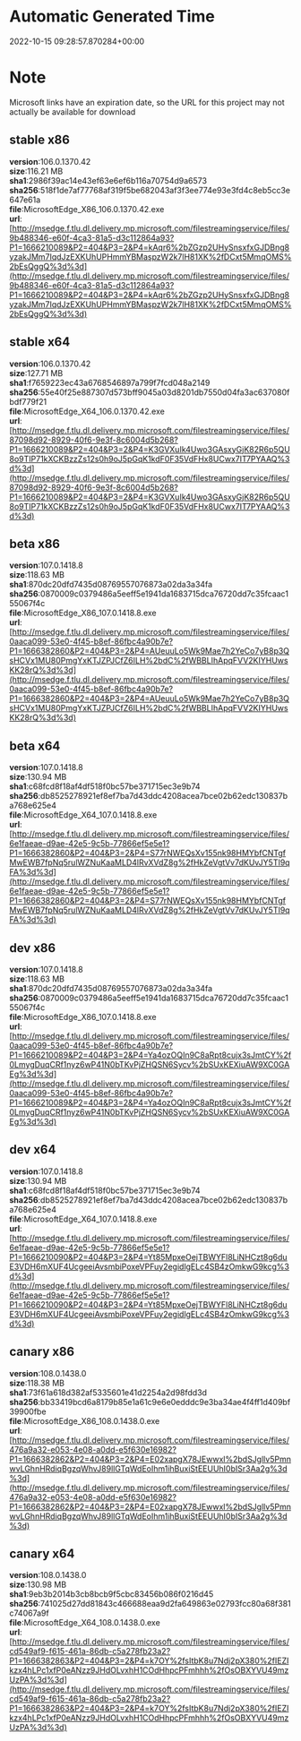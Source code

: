 # Automatic Generated Time
2022-10-15 09:28:57.870284+00:00

# Note
Microsoft links have an expiration date, so the URL for this project may not actually be available for download

## stable x86
**version**:106.0.1370.42  
**size**:116.21 MB  
**sha1**:2986f39ac14e43ef63e6ef6b116a70754d9a6573  
**sha256**:518f1de7af77768af319f5be682043af3f3ee774e93e3fd4c8eb5cc3e647e61a  
**file**:MicrosoftEdge_X86_106.0.1370.42.exe  
**url**:[http://msedge.f.tlu.dl.delivery.mp.microsoft.com/filestreamingservice/files/9b488346-e60f-4ca3-81a5-d3c112864a93?P1=1666210089&P2=404&P3=2&P4=kAqr6%2bZGzp2UHySnsxfxGJDBng8yzakJMm7IqdJzEXKUhUPHmmYBMaspzW2k7lH81XK%2fDCxt5MmqOMS%2bEsQggQ%3d%3d](http://msedge.f.tlu.dl.delivery.mp.microsoft.com/filestreamingservice/files/9b488346-e60f-4ca3-81a5-d3c112864a93?P1=1666210089&P2=404&P3=2&P4=kAqr6%2bZGzp2UHySnsxfxGJDBng8yzakJMm7IqdJzEXKUhUPHmmYBMaspzW2k7lH81XK%2fDCxt5MmqOMS%2bEsQggQ%3d%3d)  

## stable x64
**version**:106.0.1370.42  
**size**:127.71 MB  
**sha1**:f7659223ec43a6768546897a799f7fcd048a2149  
**sha256**:55e40f25e887307d573bff9045a03d8201db7550d04fa3ac637080fbdf779f21  
**file**:MicrosoftEdge_X64_106.0.1370.42.exe  
**url**:[http://msedge.f.tlu.dl.delivery.mp.microsoft.com/filestreamingservice/files/87098d92-8929-40f6-9e3f-8c6004d5b268?P1=1666210089&P2=404&P3=2&P4=K3GVXuIk4Uwo3GAsxyGjK82R6p5QU8o9TIP71kXCKBzzZs12s0h9oJ5pGqK1kdF0F35VdFHx8UCwx7IT7PYAAQ%3d%3d](http://msedge.f.tlu.dl.delivery.mp.microsoft.com/filestreamingservice/files/87098d92-8929-40f6-9e3f-8c6004d5b268?P1=1666210089&P2=404&P3=2&P4=K3GVXuIk4Uwo3GAsxyGjK82R6p5QU8o9TIP71kXCKBzzZs12s0h9oJ5pGqK1kdF0F35VdFHx8UCwx7IT7PYAAQ%3d%3d)  

## beta x86
**version**:107.0.1418.8  
**size**:118.63 MB  
**sha1**:870dc20dfd7435d08769557076873a02da3a34fa  
**sha256**:0870009c0379486a5eeff5e1941da1683715dca76720dd7c35fcaac155067f4c  
**file**:MicrosoftEdge_X86_107.0.1418.8.exe  
**url**:[http://msedge.f.tlu.dl.delivery.mp.microsoft.com/filestreamingservice/files/0aaca099-53e0-4f45-b8ef-86fbc4a90b7e?P1=1666382860&P2=404&P3=2&P4=AUeuuLo5Wk9Mae7h2YeCo7yB8p3QsHCVx1MU80PmgYxKTJZPJCfZ6ILH%2bdC%2fWBBLIhApqFVV2KIYHUwsKK28rQ%3d%3d](http://msedge.f.tlu.dl.delivery.mp.microsoft.com/filestreamingservice/files/0aaca099-53e0-4f45-b8ef-86fbc4a90b7e?P1=1666382860&P2=404&P3=2&P4=AUeuuLo5Wk9Mae7h2YeCo7yB8p3QsHCVx1MU80PmgYxKTJZPJCfZ6ILH%2bdC%2fWBBLIhApqFVV2KIYHUwsKK28rQ%3d%3d)  

## beta x64
**version**:107.0.1418.8  
**size**:130.94 MB  
**sha1**:c68fcd8f18af4df518f0bc57be371715ec3e9b74  
**sha256**:db8525278921ef8ef7ba7d43ddc4208acea7bce02b62edc130837ba768e625e4  
**file**:MicrosoftEdge_X64_107.0.1418.8.exe  
**url**:[http://msedge.f.tlu.dl.delivery.mp.microsoft.com/filestreamingservice/files/6e1faeae-d9ae-42e5-9c5b-77866ef5e5e1?P1=1666382860&P2=404&P3=2&P4=S77rNWEQsXv155nk98HMYbfCNTgfMwEWB7fpNq5rulWZNuKaaMLD4lRvXVdZ8g%2fHkZeVgtVv7dKUvJY5TI9qFA%3d%3d](http://msedge.f.tlu.dl.delivery.mp.microsoft.com/filestreamingservice/files/6e1faeae-d9ae-42e5-9c5b-77866ef5e5e1?P1=1666382860&P2=404&P3=2&P4=S77rNWEQsXv155nk98HMYbfCNTgfMwEWB7fpNq5rulWZNuKaaMLD4lRvXVdZ8g%2fHkZeVgtVv7dKUvJY5TI9qFA%3d%3d)  

## dev x86
**version**:107.0.1418.8  
**size**:118.63 MB  
**sha1**:870dc20dfd7435d08769557076873a02da3a34fa  
**sha256**:0870009c0379486a5eeff5e1941da1683715dca76720dd7c35fcaac155067f4c  
**file**:MicrosoftEdge_X86_107.0.1418.8.exe  
**url**:[http://msedge.f.tlu.dl.delivery.mp.microsoft.com/filestreamingservice/files/0aaca099-53e0-4f45-b8ef-86fbc4a90b7e?P1=1666210089&P2=404&P3=2&P4=Ya4ozOQIn9C8aRpt8cujx3sJmtCY%2f0LmygDuqCRf1nyz6wP41N0bTKvPjZHQSN6Sycv%2bSUxKEXiuAW9XC0GAEg%3d%3d](http://msedge.f.tlu.dl.delivery.mp.microsoft.com/filestreamingservice/files/0aaca099-53e0-4f45-b8ef-86fbc4a90b7e?P1=1666210089&P2=404&P3=2&P4=Ya4ozOQIn9C8aRpt8cujx3sJmtCY%2f0LmygDuqCRf1nyz6wP41N0bTKvPjZHQSN6Sycv%2bSUxKEXiuAW9XC0GAEg%3d%3d)  

## dev x64
**version**:107.0.1418.8  
**size**:130.94 MB  
**sha1**:c68fcd8f18af4df518f0bc57be371715ec3e9b74  
**sha256**:db8525278921ef8ef7ba7d43ddc4208acea7bce02b62edc130837ba768e625e4  
**file**:MicrosoftEdge_X64_107.0.1418.8.exe  
**url**:[http://msedge.f.tlu.dl.delivery.mp.microsoft.com/filestreamingservice/files/6e1faeae-d9ae-42e5-9c5b-77866ef5e5e1?P1=1666210090&P2=404&P3=2&P4=Yt85MpxeOejTBWYFl8LiNHCzt8g6duE3VDH6mXUF4UcgeeiAvsmbiPoxeVPFuy2egidlgELc4SB4zOmkwG9kcg%3d%3d](http://msedge.f.tlu.dl.delivery.mp.microsoft.com/filestreamingservice/files/6e1faeae-d9ae-42e5-9c5b-77866ef5e5e1?P1=1666210090&P2=404&P3=2&P4=Yt85MpxeOejTBWYFl8LiNHCzt8g6duE3VDH6mXUF4UcgeeiAvsmbiPoxeVPFuy2egidlgELc4SB4zOmkwG9kcg%3d%3d)  

## canary x86
**version**:108.0.1438.0  
**size**:118.38 MB  
**sha1**:73f61a618d382af5335601e41d2254a2d98fdd3d  
**sha256**:bb33419bcd6a8179b85e1a61c9e6e0edddc9e3ba34ae4f4ff1d409bf39900fbe  
**file**:MicrosoftEdge_X86_108.0.1438.0.exe  
**url**:[http://msedge.f.tlu.dl.delivery.mp.microsoft.com/filestreamingservice/files/476a9a32-e053-4e08-a0dd-e5f630e16982?P1=1666382862&P2=404&P3=2&P4=E02xapgX78JEwwxl%2bdSJgllv5PmnwvLGhnHRdiqBgzqWhvJ89llGTqWdEoIhm1ihBuxiStEEUUhI0bISr3Aa2g%3d%3d](http://msedge.f.tlu.dl.delivery.mp.microsoft.com/filestreamingservice/files/476a9a32-e053-4e08-a0dd-e5f630e16982?P1=1666382862&P2=404&P3=2&P4=E02xapgX78JEwwxl%2bdSJgllv5PmnwvLGhnHRdiqBgzqWhvJ89llGTqWdEoIhm1ihBuxiStEEUUhI0bISr3Aa2g%3d%3d)  

## canary x64
**version**:108.0.1438.0  
**size**:130.98 MB  
**sha1**:9eb3b2014b3cb8bcb9f5cbc83456b086f0216d45  
**sha256**:741025d27dd81843c466688eaa9d2fa649863e02793fcc80a68f381c74067a9f  
**file**:MicrosoftEdge_X64_108.0.1438.0.exe  
**url**:[http://msedge.f.tlu.dl.delivery.mp.microsoft.com/filestreamingservice/files/cd549af9-f615-461a-86db-c5a278fb23a2?P1=1666382863&P2=404&P3=2&P4=k7OY%2fsItbK8u7Ndj2pX380%2fIEZIkzx4hLPc1xfP0eANzz9JHdOLvxhH1COdHhpcPFmhhh%2fOsOBXYVU49mzUzPA%3d%3d](http://msedge.f.tlu.dl.delivery.mp.microsoft.com/filestreamingservice/files/cd549af9-f615-461a-86db-c5a278fb23a2?P1=1666382863&P2=404&P3=2&P4=k7OY%2fsItbK8u7Ndj2pX380%2fIEZIkzx4hLPc1xfP0eANzz9JHdOLvxhH1COdHhpcPFmhhh%2fOsOBXYVU49mzUzPA%3d%3d)  

